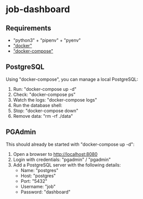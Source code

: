 # job-dashboard

## Requirements

- "python3" + "pipenv" + "pyenv"
- ["docker"](https://docs.docker.com/install/linux/docker-ce/ubuntu/)
- ["docker-compose"](https://docs.docker.com/compose/install/)

## PostgreSQL

Using "docker-compose", you can manage a local PostgreSQL:

1. Run: "docker-compose up -d"
2. Check: "docker-compose ps"
3. Watch the logs: "docker-compose logs"
4. Run the database shell:
5. Stop: "docker-compose down"
6. Remove data: "rm -rf ./data"


## PGAdmin

This should already be started with "docker-compose up -d":

1. Open a browser to [http://localhost:8080](http://localhost:8080)
2. Login with credentials: "pgadmin" / "pgadmin"
3. Add a PostgreSQL server with the following details:
    - Name: "postgres"
    - Host: "postgres"
    - Port: "5432"
    - Username: "job"
    - Password: "dashboard"

